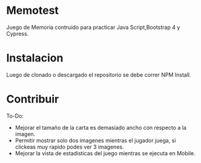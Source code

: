 # Memotest
Juego de Memoria contruido para practicar Java Script,Bootstrap 4 y Cypress.
# Instalacion
Luego de clonado o descargado el repositorio se debe correr NPM Install.
# Contribuir
To-Do:
* Mejorar el tamaño de la carta es demasiado ancho con respecto a la imagen.
* Permitir mostrar solo dos imagenes mientras el jugador juega, si clickeas muy rapido podes ver 3 imagenes.
* Mejorar la vista de estadisticas del juego mientras se ejecuta en Mobile. 
